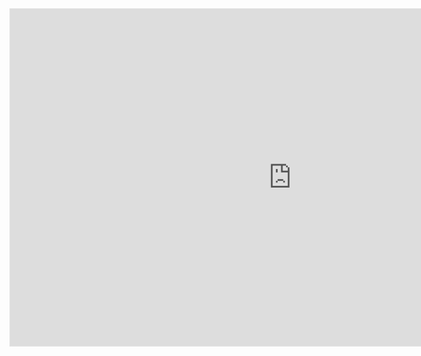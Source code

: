 <iframe style="border: 1px solid rgba(0, 0, 0, 0.1);" width="1000" height="600" src="https://www.figma.com/embed?embed_host=share&url=https%3A%2F%2Fwww.figma.com%2Ffile%2FVz2o2oFk8mFdwJ7nQIzmK0%2FNeo.form.field.Picker%3Fnode-id%3D0%253A1%26t%3DlAG8QtmPJatN3LP2-1" allowfullscreen></iframe>